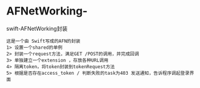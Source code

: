 # AFNetWorking-
swift-AFNetWorking封装

```
这是一个由 Swift写成的AFN的封装
1> 设置一个shared的单例
2> 封装一个request方法，满足GET /POST的调用，并完成回调
3> 单独建立一个extension ，存放各种URL调用
4> 隔离token，将token封装到tokenRequest方法
5> 根据是否存在access_token / 判断失败的task为403 发送通知，告诉程序调起登录界面
           
```
